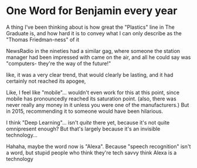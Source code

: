 # One Word for Benjamin every year

A thing I've been thinking about is how great the "Plastics" line in The Graduate is, and how hard it is to convey what I can only describe as the "Thomas Friedman-ness" of it

NewsRadio in the nineties had a similar gag, where someone the station manager had been impressed with came on the air, and all he could say was "computers- they're the way of the future!"

like, it was a very clear trend, that would clearly be lasting, and it had certainly not reached its apogee,

Like, I feel like "mobile"... wouldn't even work for this at this point, since mobile has pronouncedly reached its saturation point. (also, there was never really any money in it unless you were one of the manufacturers.) But in 2015, recommending it to someone would have been hilarious.

I think "Deep Learning"... isn't *quite* there yet, because it's not quite omnipresent enough? But that's largely because it's an invisible technology...

Hahaha, maybe the word now is "Alexa". Because "speech recognition" isn't a word, but stupid people who think they're tech savvy think Alexa is a technology
